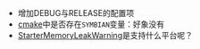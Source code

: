 - 增加DEBUG与RELEASE的配置项
- [cmake](cmake/util.cmake)中是否存在`SYMBIAN`变量：好象没有
- [StarterMemoryLeakWarning](src/StarterMemoryLeakWarning.cpp)是支持什么平台呢？
